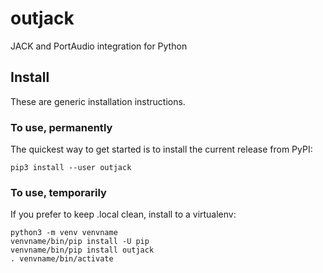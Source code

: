 # outjack
JACK and PortAudio integration for Python

## Install
These are generic installation instructions.

### To use, permanently
The quickest way to get started is to install the current release from PyPI:
```
pip3 install --user outjack
```

### To use, temporarily
If you prefer to keep .local clean, install to a virtualenv:
```
python3 -m venv venvname
venvname/bin/pip install -U pip
venvname/bin/pip install outjack
. venvname/bin/activate
```
